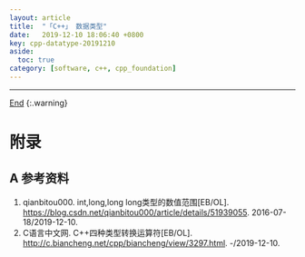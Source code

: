 ```yaml
---
layout: article
title:  "「C++」 数据类型"
date:   2019-12-10 18:06:40 +0800
key: cpp-datatype-20191210
aside:
  toc: true
category: [software, c++, cpp_foundation]
---
```

<span id='head'></span>

<!--more-->




-------------------  
[End](#head)
{:.warning}  


# 附录
## A 参考资料
1. qianbitou000. int,long,long long类型的数值范围[EB/OL]. <https://blog.csdn.net/qianbitou000/article/details/51939055>. 2016-07-18/2019-12-10.    
1. C语言中文网. C++四种类型转换运算符[EB/OL]. <http://c.biancheng.net/cpp/biancheng/view/3297.html>. -/2019-12-10.   
